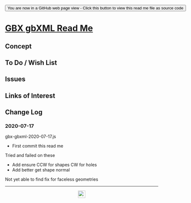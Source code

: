 <span style=display:none; >  <a href="https://ladybug-tools.github.io/spider-2020/lib/gbxml/" title="View file as a web page.">You are now in a GitHub source code view - click this link to view Read Me file as a web page</a> </span>

<div><input type=button onclick=window.top.location.href="https://github.com/ladybug-tools/spider-2020/blob/master/lib/gbxml/README.md" value='You are now in a GitHub web page view - Click this button to view this read me file as source code' ></div>


# [GBX gbXML Read Me]( https://www.ladybug.tools/spider-2020/lib/gbxml/readme.html )

<!--
<iframe src=https://www.ladybug.tools/spider-2020/lib/gbxml/ class=iframe-resize ></iframe></div>
_GBX gbXML in a resizable window. One finger to rotate. Two to zoom._

### Full Screen: [GBX gbXML]( https://www.ladybug.tools/spider-2020/lib/gbxml/ )
-->


## Concept


## To Do / Wish List


## Issues


## Links of Interest


## Change Log


### 2020-07-17

gbx-gbxml-2020-07-17.js


* First commit this read me

Tried and failed on these

* Add ensure CCW for shapes CW for holes
* Add better get shape normal


Not yet able to find fix for faceless geometries

***

<center title="hello! Click me to go up to the top" ><a href=javascript:window.scrollTo(0,0); style=text-decoration:none; > <img width=24 src="https://ladybug.tools/artwork/icons_bugs/ico/spider.ico" > </a></center>

